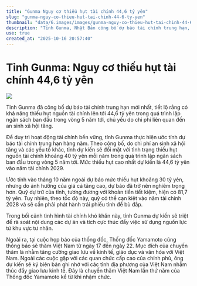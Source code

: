 ```yaml
---
title: "Gunma Nguy cơ thiếu hụt tài chính 44,6 tỷ yên"
slug: "gunma-nguy-co-thieu-hut-tai-chinh-44-6-ty-yen"
thumbnail: "data/6.images/images/gunma-nguy-co-thieu-hut-tai-chinh-44-6-ty-yen.webp"
description: "Tỉnh Gunma, Nhật Bản công bố dự báo tài chính trung hạn, cảnh báo khả năng thiếu hụt tới 44,6 tỷ yên trong 5 năm tới do chi phí an sinh xã hội tăng cao."
use: true
created_at: "2025-10-16 20:57:40"
---
```


# Tỉnh Gunma: Nguy cơ thiếu hụt tài chính 44,6 tỷ yên

![](/images/20251016-00000008-gtv-000-1-view.webp)

Tỉnh Gunma đã công bố dự báo tài chính trung hạn mới nhất, tiết lộ rằng có khả năng thiếu hụt nguồn tài chính lên tới 44,6 tỷ yên trong quá trình lập ngân sách ban đầu trong vòng 5 năm tới, chủ yếu do chi phí liên quan đến an sinh xã hội tăng.

Để duy trì hoạt động tài chính bền vững, tỉnh Gunma thực hiện ước tính dự báo tài chính trung hạn hàng năm. Theo công bố, do chi phí an sinh xã hội tăng và các yếu tố khác, tỉnh dự kiến sẽ đối mặt với tình trạng thiếu hụt nguồn tài chính khoảng 40 tỷ yên mỗi năm trong quá trình lập ngân sách ban đầu trong vòng 5 năm tới. Mức thiếu hụt cao nhất dự kiến là 44,6 tỷ yên vào năm tài chính 2029.

Ước tính vào tháng 10 năm ngoái dự báo mức thiếu hụt khoảng 30 tỷ yên, nhưng do ảnh hưởng của giá cả tăng cao, dự báo đã trở nên nghiêm trọng hơn. Quỹ dự trữ của tỉnh, tương đương với khoản tiền tiết kiệm, hiện có 81,7 tỷ yên. Tuy nhiên, theo tốc độ này, quỹ có thể cạn kiệt vào năm tài chính 2028 và sẽ cần phải phát hành trái phiếu tỉnh để bù đắp.

Trong bối cảnh tình hình tài chính khó khăn này, tỉnh Gunma dự kiến sẽ triệt để rà soát nội dung các dự án và tích cực thúc đẩy việc sử dụng nguồn lực từ khu vực tư nhân.

Ngoài ra, tại cuộc họp báo của thống đốc, Thống đốc Yamamoto cũng thông báo sẽ thăm Việt Nam từ ngày 17 đến ngày 22. Mục đích của chuyến thăm là nhằm tăng cường giao lưu về kinh tế, giáo dục và văn hóa với Việt Nam. Ngoài các cuộc gặp với các quan chức cấp cao của chính phủ, ông dự kiến sẽ ký biên bản ghi nhớ với các tỉnh địa phương của Việt Nam nhằm thúc đẩy giao lưu kinh tế. Đây là chuyến thăm Việt Nam lần thứ năm của Thống đốc Yamamoto kể từ khi nhậm chức.
